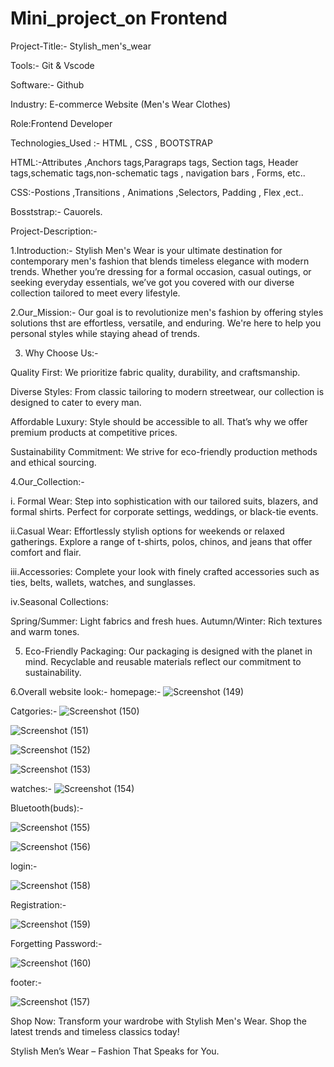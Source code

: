 # Mini_project_on Frontend
Project-Title:- Stylish_men's_wear



Tools:- Git & Vscode


Software:- Github


Industry: E-commerce Website (Men's Wear Clothes)


Role:Frontend Developer


Technologies_Used :- HTML , CSS , BOOTSTRAP 


HTML:-Attributes ,Anchors tags,Paragraps tags, Section tags, Header tags,schematic tags,non-schematic tags , navigation bars , Forms, etc..


CSS:-Postions ,Transitions , Animations ,Selectors, Padding , Flex ,ect..


Bosststrap:- Cauorels.

Project-Description:-

1.Introduction:-
                        Stylish Men's Wear is your ultimate destination for contemporary men's fashion that blends timeless elegance with modern trends. Whether you’re dressing for a formal occasion, casual outings, or seeking everyday essentials, we’ve got you covered with our diverse collection tailored to meet every lifestyle.

2.Our_Mission:- Our goal is to revolutionize men's fashion by offering styles solutions thst are effortless, versatile, and enduring. We're here to help you personal styles while staying ahead of trends.

3. Why Choose Us:-

Quality First: We prioritize fabric quality, durability, and craftsmanship.
   
Diverse Styles: From classic tailoring to modern streetwear, our collection is designed to cater to every man.

Affordable Luxury: Style should be accessible to all. That’s why we offer premium products at competitive prices.

Sustainability Commitment: We strive for eco-friendly production methods and ethical sourcing.

4.Our_Collection:-

i. Formal Wear:
Step into sophistication with our tailored suits, blazers, and formal shirts. Perfect for corporate settings, weddings, or black-tie events.

ii.Casual Wear:
Effortlessly stylish options for weekends or relaxed gatherings. Explore a range of t-shirts, polos, chinos, and jeans that offer comfort and flair.

iii.Accessories:
Complete your look with finely crafted accessories such as ties, belts, wallets, watches, and sunglasses.

iv.Seasonal Collections:

Spring/Summer: Light fabrics and fresh hues.
Autumn/Winter: Rich textures and warm tones.


5. Eco-Friendly Packaging:
Our packaging is designed with the planet in mind. Recyclable and reusable materials reflect our commitment to sustainability.

6.Overall website look:-
homepage:-
![Screenshot (149)](https://github.com/user-attachments/assets/b18eef66-c77b-49fa-af3e-0f912ca31f48)


Catgories:-
![Screenshot (150)](https://github.com/user-attachments/assets/c9186cae-8d0a-463a-bd30-1bc28884d6eb)


![Screenshot (151)](https://github.com/user-attachments/assets/352d4ea8-16f0-4c09-8508-9e3f29f14c10)


![Screenshot (152)](https://github.com/user-attachments/assets/9666ce2c-feaf-4e9b-b91b-b92d706bb2ca)


![Screenshot (153)](https://github.com/user-attachments/assets/ef8cde48-a417-4afd-8771-b42e42baed67)


watches:-
![Screenshot (154)](https://github.com/user-attachments/assets/75d043b0-dc7c-4427-ac16-b8715a156c5f)


Bluetooth(buds):-

![Screenshot (155)](https://github.com/user-attachments/assets/69e454cf-3385-4f27-892b-3f88853ab4bd)


![Screenshot (156)](https://github.com/user-attachments/assets/fae04a57-9734-4630-84da-b19aa1cdc5f2)


login:-

![Screenshot (158)](https://github.com/user-attachments/assets/78141fd7-6def-40be-90a3-c64d33fde0e9)


Registration:-

![Screenshot (159)](https://github.com/user-attachments/assets/94ba987a-e78f-4357-9c69-1116956a4d88)


Forgetting Password:-

![Screenshot (160)](https://github.com/user-attachments/assets/e7a918e1-0a27-40a6-8e5a-dce5733b3759)


footer:-

![Screenshot (157)](https://github.com/user-attachments/assets/83b8461a-d5f7-416b-a3c8-735e4f1ced98)


Shop Now:
Transform your wardrobe with Stylish Men's Wear. Shop the latest trends and timeless classics today!

Stylish Men’s Wear – Fashion That Speaks for You.






                    
  


